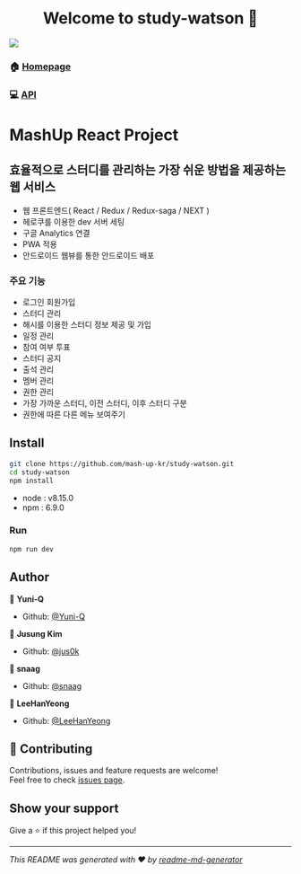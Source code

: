 <h1 align="center">Welcome to study-watson 👋</h1>
<p>
  <img src="https://img.shields.io/badge/version-1.0.0-blue.svg?cacheSeconds=2592000" />
</p>

### 🏠 [Homepage](https://study-watson.herokuapp.com/)
### 💻 [API](https://study-watson.lhy.kr/)

# MashUp React Project

## 효율적으로 스터디를 관리하는 가장 쉬운 방법을 제공하는 웹 서비스
- 웹 프론트엔드( React / Redux / Redux-saga / NEXT )
- 헤로쿠를 이용한 dev 서버 세팅
- 구글 Analytics 연결
- PWA 적용
- 안드로이드 웹뷰를 통한 안드로이드 배포
### 주요 기능
- 로그인 회원가입
- 스터디 관리
- 해시를 이용한 스터디 정보 제공 및 가입
- 일정 관리
- 참여 여부 투표
- 스터디 공지
- 출석 관리
- 멤버 관리
- 권한 관리
- 가장 가까운 스터디, 이전 스터디, 이후 스터디 구분
- 권한에 따른 다른 메뉴 보여주기

## Install

```sh
git clone https://github.com/mash-up-kr/study-watson.git
cd study-watson
npm install
```

- node : v8.15.0
- npm : 6.9.0

### Run

```sh
npm run dev
```

## Author

👤 **Yuni-Q**

- Github: [@Yuni-Q](https://github.com/Yuni-Q)

👤 **Jusung Kim**

- Github: [@jus0k](https://github.com/jus0k)

👤 **snaag**

- Github: [@snaag](https://github.com/snaag)

👤 **LeeHanYeong**

- Github: [@LeeHanYeong](https://github.com/LeeHanYeong)

## 🤝 Contributing

Contributions, issues and feature requests are welcome!<br />Feel free to check [issues page](https://github.com/mash-up-kr/study-watson/issues).

## Show your support

Give a ⭐️ if this project helped you!

---

_This README was generated with ❤️ by [readme-md-generator](https://github.com/kefranabg/readme-md-generator)_
